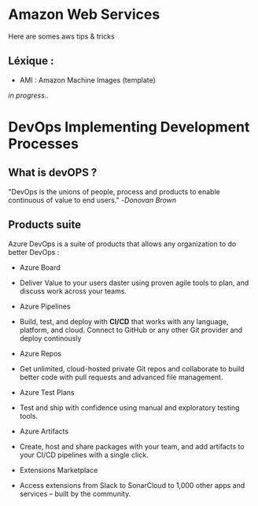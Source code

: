 # Amazon Web Services
Here are somes aws tips & tricks

Léxique :
---------
 - AMI : Amazon Machine Images (template)

*in progress..*

DevOps Implementing Development Processes
=========================================

What is devOPS ?
----------------
"DevOps is the unions of people, process and products to enable continuous of value to end users." -*Donovan Brown*

Products suite
--------------

Azure DevOps is a suite of products that allows any organization to do better DevOps :

- Azure Board
- Deliver Value to your users daster using proven agile tools to plan, and discuss work across your teams.

- Azure Pipelines
- Build, test, and deploy with **CI/CD** that works with any language, platform, and cloud. Connect to GitHub or any other Git provider and deploy continously

- Azure Repos
- Get unlimited, cloud-hosted private Git repos and collaborate to build better code with pull requests and advanced file management.

- Azure Test Plans
- Test and ship with confidence using manual and exploratory testing tools.

- Azure Artifacts
- Create, host and share packages with your team, and add artifacts to your CI/CD pipelines with a single click.

- Extensions Marketplace
- Access extensions from Slack to SonarCloud to 1,000 other apps and services – built by the community.

